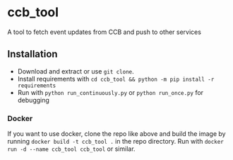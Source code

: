 # ccb_tool
 A tool to fetch event updates from CCB and push to other services

## Installation
 - Download and extract or use `git clone`.
 - Install requirements with `cd ccb_tool && python -m pip install -r requirements`
 - Run with `python run_continuously.py` or `python run_once.py` for debugging

### Docker
 If you want to use docker, clone the repo like above and build the image by running `docker build -t ccb_tool .` in the repo directory. Run with `docker run -d --name ccb_tool ccb_tool` or similar.